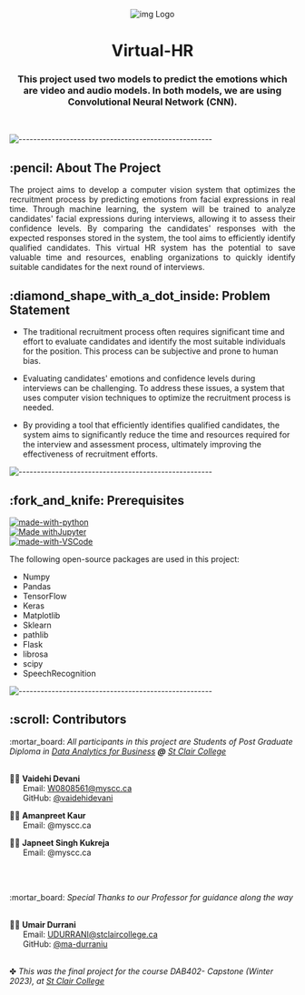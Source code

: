 
<p align="center"> 
  <img src="Template/Emotion_recognisation.gif" alt="img Logo" >
</p>
<h1 align="center"> Virtual-HR </h1>
<h3 align="center"> This project used two models to predict the emotions which are video and audio models. In both models, we are using Convolutional Neural Network (CNN).</h3>  

</br>


![-----------------------------------------------------](https://raw.githubusercontent.com/andreasbm/readme/master/assets/lines/rainbow.png)

<!-- ABOUT THE PROJECT -->
<h2 id="about-the-project"> :pencil: About The Project</h2>

<p align="justify"> 
 The project aims to develop a computer vision system that optimizes the recruitment process by predicting emotions from facial expressions in real time. Through machine learning, the system will be trained to analyze candidates' facial expressions during interviews, allowing it to assess their confidence levels. By comparing the candidates' responses with the expected responses stored in the system, the tool aims to efficiently identify qualified candidates. This virtual HR system has the potential to save valuable time and resources, enabling organizations to quickly identify suitable candidates for the next round of interviews.
</p>
<!-- PRE-PROCESSED DATA -->
<h2 id="Problem-statement"> :diamond_shape_with_a_dot_inside: Problem Statement</h2>

<p align="justify"> 

* The traditional recruitment process often requires significant time and effort to evaluate candidates and identify the most suitable individuals for the position. This process can be subjective and prone to human bias.

* Evaluating candidates' emotions and confidence levels during interviews can be challenging. To address these issues, a system that uses computer vision techniques to optimize the recruitment process is needed.

* By providing a tool that efficiently identifies qualified candidates, the system aims to significantly reduce the time and resources required for the interview and assessment process, ultimately improving the effectiveness of recruitment efforts. 
</p>

![-----------------------------------------------------](https://raw.githubusercontent.com/andreasbm/readme/master/assets/lines/rainbow.png)

<!-- PREREQUISITES -->
<h2 id="prerequisites"> :fork_and_knife: Prerequisites</h2>

[![made-with-python](https://img.shields.io/badge/Made%20with-Python-1f425f.svg)](https://www.python.org/) <br>
[![Made withJupyter](https://img.shields.io/badge/Made%20for-Jupyter-orange?style=for-the-badge&logo=Jupyter)](https://jupyter.org/try) <br>
[![made-with-VSCode](https://img.shields.io/badge/Made%20with-VSCode-1f425f.svg)](https://code.visualstudio.com/) <br>

<!--This project is written in Python programming language. <br>-->
The following open-source packages are used in this project:
* Numpy
* Pandas
* TensorFlow
* Keras
* Matplotlib
* Sklearn
* pathlib
* Flask
* librosa
* scipy
* SpeechRecognition

![-----------------------------------------------------](https://raw.githubusercontent.com/andreasbm/readme/master/assets/lines/rainbow.png)

<!-- CONTRIBUTORS -->
<h2 id="contributors"> :scroll: Contributors</h2>

<p>
  :mortar_board: <i>All participants in this project are Students of Post Graduate Diploma in <a href="https://www.stclaircollege.ca/programs/data-analytics-business">Data Analytics for Business</a> <b>@</b> <a href="https://www.stclaircollege.ca/">St Clair College</a></i> <br> <br>
   
  :man_student: <b>Vaidehi Devani </b> <br>
  &nbsp;&nbsp;&nbsp;&nbsp;&nbsp; Email: <a>W0808561@myscc.ca</a> <br>
  &nbsp;&nbsp;&nbsp;&nbsp;&nbsp; GitHub: <a href="https://github.com/vaidehidevani">@vaidehidevani</a> <br>
  
  :man_student: <b>Amanpreet Kaur</b> <br>
  &nbsp;&nbsp;&nbsp;&nbsp;&nbsp; Email: <a>@myscc.ca</a> <br>

  :man_student: <b>Japneet Singh Kukreja </b> <br>
  &nbsp;&nbsp;&nbsp;&nbsp;&nbsp; Email: <a>@myscc.ca</a> <br>
  
  
</p>
<br><br>
<p>
  :mortar_board: <i>Special Thanks to our Professor for guidance along the way</i> <br> <br>
     
  🧑‍🏫 <b>Umair Durrani</b> <br>
  &nbsp;&nbsp;&nbsp;&nbsp;&nbsp; Email: <a>UDURRANI@stclaircollege.ca</a> <br>
  &nbsp;&nbsp;&nbsp;&nbsp;&nbsp; GitHub: <a href="https://github.com/durraniu">@ma-durraniu</a> <br>
</p>

<br>
✤ <i>This was the final project for the course DAB402- Capstone (Winter 2023), at <a href="https://www.stclaircollege.ca/">St Clair College</a><i>



